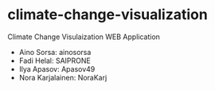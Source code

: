 # climate-change-visualization
Climate Change Visulaization WEB Application
- Aino Sorsa: ainosorsa
- Fadi Helal: SAIPRONE
- Ilya Apasov: Apasov49
- Nora Karjalainen: NoraKarj
